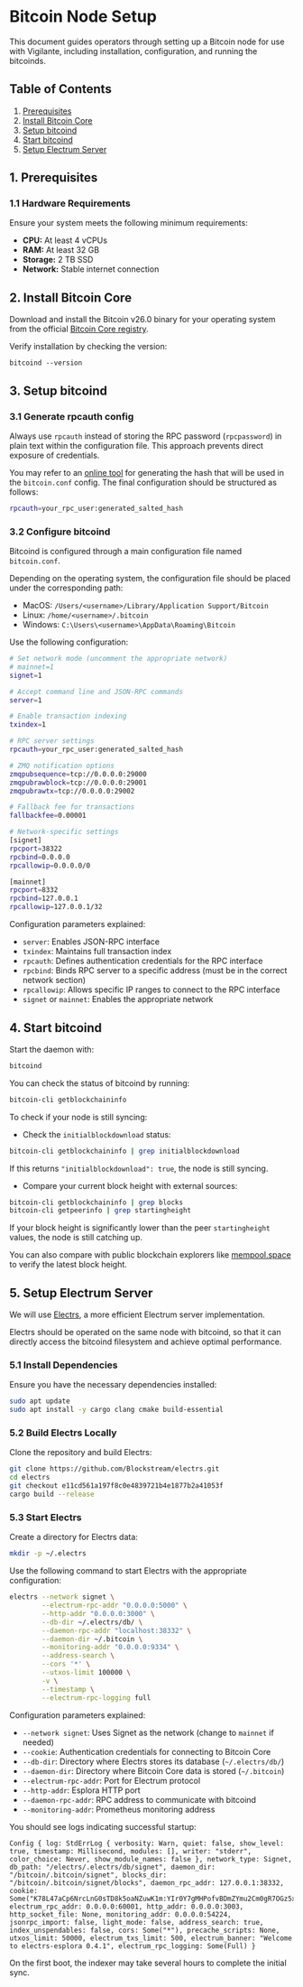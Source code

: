 # Bitcoin Node Setup

This document guides operators through setting up a Bitcoin node for use with Vigilante, including installation, configuration, and running the bitcoinds.

## Table of Contents

1. [Prerequisites](#1-prerequisites)
2. [Install Bitcoin Core](#2-install-bitcoin-core)
3. [Setup bitcoind](#3-setup-bitcoind)
4. [Start bitcoind](#4-start-bitcoind)
5. [Setup Electrum Server](#5-setup-electrum-server)

## 1. Prerequisites

### 1.1 Hardware Requirements

Ensure your system meets the following minimum requirements:

* **CPU:** At least 4 vCPUs
* **RAM:** At least 32 GB
* **Storage:** 2 TB SSD
* **Network:** Stable internet connection

## 2. Install Bitcoin Core

Download and install the Bitcoin v26.0 binary for your operating system from the official
[Bitcoin Core registry](https://bitcoincore.org/bin/bitcoin-core-26.0/).

Verify installation by checking the version:

```shell
bitcoind --version
```

## 3. Setup bitcoind

### 3.1 Generate rpcauth config

Always use `rpcauth` instead of storing the RPC password (`rpcpassword`) in plain
text within the configuration file.
This approach prevents direct exposure of credentials.

You may refer to an [online tool](https://jlopp.github.io/bitcoin-core-rpc-auth-generator/)
for generating the hash that will be used in the `bitcoin.conf` config.
The final configuration should be structured as follows:

```bash
rpcauth=your_rpc_user:generated_salted_hash
```

### 3.2 Configure bitcoind

Bitcoind is configured through a main configuration file named `bitcoin.conf`.

Depending on the operating system, the configuration file should be placed under
the corresponding path:

* MacOS: `/Users/<username>/Library/Application Support/Bitcoin`
* Linux: `/home/<username>/.bitcoin`
* Windows: `C:\Users\<username>\AppData\Roaming\Bitcoin`

Use the following configuration:

```bash
# Set network mode (uncomment the appropriate network)
# mainnet=1
signet=1

# Accept command line and JSON-RPC commands
server=1

# Enable transaction indexing
txindex=1

# RPC server settings
rpcauth=your_rpc_user:generated_salted_hash

# ZMQ notification options
zmqpubsequence=tcp://0.0.0.0:29000
zmqpubrawblock=tcp://0.0.0.0:29001
zmqpubrawtx=tcp://0.0.0.0:29002

# Fallback fee for transactions
fallbackfee=0.00001

# Network-specific settings
[signet]
rpcport=38322
rpcbind=0.0.0.0
rpcallowip=0.0.0.0/0

[mainnet]
rpcport=8332
rpcbind=127.0.0.1
rpcallowip=127.0.0.1/32
```

Configuration parameters explained:

* `server`: Enables JSON-RPC interface
* `txindex`: Maintains full transaction index
* `rpcauth`: Defines authentication credentials for the RPC interface
* `rpcbind`: Binds RPC server to a specific address (must be in the correct
  network section)
* `rpcallowip`: Allows specific IP ranges to connect to the RPC interface
* `signet` or `mainnet`: Enables the appropriate network

## 4. Start bitcoind

Start the daemon with:

```bash
bitcoind
```

You can check the status of bitcoind by running:

```bash
bitcoin-cli getblockchaininfo
```

To check if your node is still syncing:

* Check the `initialblockdownload` status:

```bash
bitcoin-cli getblockchaininfo | grep initialblockdownload
```

If this returns `"initialblockdownload": true`, the node is still syncing.

* Compare your current block height with external sources:

```bash
bitcoin-cli getblockchaininfo | grep blocks
bitcoin-cli getpeerinfo | grep startingheight
```

If your block height is significantly lower than the peer `startingheight`
values, the node is still catching up.

You can also compare with public blockchain explorers like
[mempool.space](https://mempool.space) to verify the latest block height.

## 5. Setup Electrum Server

We will use [Electrs](https://github.com/Blockstream/electrs), a more efficient
Electrum server implementation.

Electrs should be operated on the same node with bitcoind, so that it can
directly access the bitcoind filesystem and achieve optimal performance.

### 5.1 Install Dependencies

Ensure you have the necessary dependencies installed:

```bash
sudo apt update
sudo apt install -y cargo clang cmake build-essential
```

### 5.2 Build Electrs Locally

Clone the repository and build Electrs:

```bash
git clone https://github.com/Blockstream/electrs.git
cd electrs
git checkout e11cd561a197f8c0e4839721b4e1877b2a41053f
cargo build --release
```

### 5.3 Start Electrs

Create a directory for Electrs data:

```bash
mkdir -p ~/.electrs
```

Use the following command to start Electrs with the appropriate configuration:

```bash
electrs --network signet \
        --electrum-rpc-addr "0.0.0.0:5000" \
        --http-addr "0.0.0.0:3000" \
        --db-dir ~/.electrs/db/ \
        --daemon-rpc-addr "localhost:38332" \
        --daemon-dir ~/.bitcoin \
        --monitoring-addr "0.0.0.0:9334" \
        --address-search \
        --cors '*' \
        --utxos-limit 100000 \
        -v \
        --timestamp \
        --electrum-rpc-logging full
```

Configuration parameters explained:

* `--network signet`: Uses Signet as the network (change to `mainnet` if needed)
* `--cookie`: Authentication credentials for connecting to Bitcoin Core
* `--db-dir`: Directory where Electrs stores its database (`~/.electrs/db/`)
* `--daemon-dir`: Directory where Bitcoin Core data is stored (`~/.bitcoin`)
* `--electrum-rpc-addr`: Port for Electrum protocol
* `--http-addr`: Esplora HTTP port
* `--daemon-rpc-addr`: RPC address to communicate with bitcoind
* `--monitoring-addr`: Prometheus monitoring address

You should see logs indicating successful startup:

```log
Config { log: StdErrLog { verbosity: Warn, quiet: false, show_level: true, timestamp: Millisecond, modules: [], writer: "stderr", color_choice: Never, show_module_names: false }, network_type: Signet, db_path: "/electrs/.electrs/db/signet", daemon_dir: "/bitcoin/.bitcoin/signet", blocks_dir: "/bitcoin/.bitcoin/signet/blocks", daemon_rpc_addr: 127.0.0.1:38332, cookie: Some("K78L47aCp6NrcLnG0sTD8k5oaNZuwK1m:YIr0Y7gMHPofvBDmZYmu2Cm0gR7OGz5x"), electrum_rpc_addr: 0.0.0.0:60001, http_addr: 0.0.0.0:3003, http_socket_file: None, monitoring_addr: 0.0.0.0:54224, jsonrpc_import: false, light_mode: false, address_search: true, index_unspendables: false, cors: Some("*"), precache_scripts: None, utxos_limit: 50000, electrum_txs_limit: 500, electrum_banner: "Welcome to electrs-esplora 0.4.1", electrum_rpc_logging: Some(Full) }
```

On the first boot, the indexer may take several hours to complete the initial sync.
